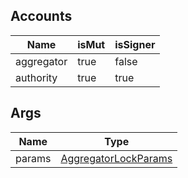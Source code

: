 ## Accounts
|Name|isMut|isSigner|
|--|--|--|
| aggregator | true | false |
| authority | true | true |
## Args
|Name|Type|
|--|--|
| params | [AggregatorLockParams](/program/types/aggregatorlockparams) |
